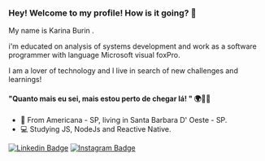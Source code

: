 
<!--
**KarinaBurin/KarinaBurin** is a ✨ _special_ ✨ repository because its `README.md` (this file) appears on your GitHub profile.

Here are some ideas to get you started:

- 🔭 I’m currently working on ...
- 🌱 I’m currently learning ...
- 👯 I’m looking to collaborate on ...
- 🤔 I’m looking for help with ...
- 💬 Ask me about ...
- 📫 How to reach me: ...
- 😄 Pronouns: ...
- ⚡ Fun fact: ...
-->
### Hey! Welcome to my profile! How is it going?  👋
My name is Karina Burin  .

i'm educated on analysis of systems development and work as a software programmer with language Microsoft visual foxPro.

I am a lover of technology and I live in search of new challenges and learnings!

#### 	"Quanto mais eu sei, mais estou perto de chegar lá! " 🌍💪🏻
- 📍 From Americana - SP, living in Santa Barbara D' Oeste - SP.
- 💻 Studying JS, NodeJs and Reactive Native.


[![Linkedin Badge](https://img.shields.io/badge/-Karina%20Burin-0e76a8?style=flat-square&logo=Linkedin&logoColor=white&link=https://www.linkedin.com/in/karina-burin-29571ba0/)](https://www.linkedin.com/in/karina-burin-29571ba0/) 
[![Instagram Badge](https://img.shields.io/badge/-@KarinaBurin-6633cc?style=flat-square&logo=Instagram&logoColor=white&link=https://www.instagram.com/karinaburin/?hl=pt-br)](https://www.instagram.com/karinaburin/?hl=pt-br)
